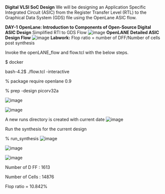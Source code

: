 **Digital VLSI SoC Design**
We will be designing an Application Specific Integrated Circuit (ASIC) from the Register Transfer Level (RTL) to the Graphical Data System (GDS) file using the OpenLane ASIC flow.

**DAY-1**
**OpenLane: Introduction to Components of Open-Source Digital ASIC Design**
Simplified RTl to GDS Flow
![image](https://github.com/user-attachments/assets/671a1de3-2675-46cf-ad5b-c80d89b3034e)
**OpenLANE Detailed ASIC Design Flow**
![image](https://github.com/user-attachments/assets/9073d21c-7dfd-4026-821d-c1f385a5a2fa)
**Labwork:** Flop ratio = number of DFF/Number of cells post synthesis

Invoke the openLANE_flow and flow.tcl with the below steps.

$ docker

bash-4.2$ ./flow.tcl -interactive

% package require openlane 0.9

% prep -design picorv32a

![image](https://github.com/user-attachments/assets/e741975a-baeb-411e-897e-da6fd23988f8)

![image](https://github.com/user-attachments/assets/76fe9c04-cd87-46c3-85ba-345b98ffbbf0)

A new runs directory is created with current date
![image](https://github.com/user-attachments/assets/66e12904-dbf2-4120-986d-7ad8cca48614)

Run the synthesis for the current design

% run_synthesis
![image](https://github.com/user-attachments/assets/df7ebdb9-524f-4c72-adbf-3d989a02c349)

![image](https://github.com/user-attachments/assets/ffb92cbd-96e3-4973-a1c6-da2d18d184ee)

![image](https://github.com/user-attachments/assets/5de8a963-f3b3-432b-a743-07ea64f4d495)

Number of D FF : 1613

Number of Cells : 14876

Flop ratio = 10.842%


